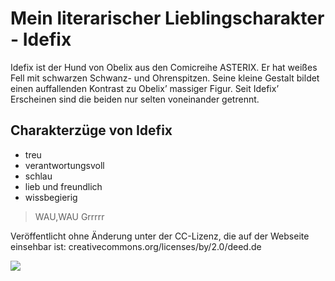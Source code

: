 # Mein literarischer Lieblingscharakter - Idefix
Idefix ist der Hund von Obelix aus den Comicreihe ASTERIX.
Er hat weißes Fell mit schwarzen Schwanz- und Ohrenspitzen. Seine kleine Gestalt bildet einen auffallenden Kontrast zu Obelix’ massiger Figur.
Seit Idefix’ Erscheinen sind die beiden nur selten voneinander getrennt.
## Charakterzüge von Idefix
* treu
* verantwortungsvoll
* schlau
* lieb und freundlich
* wissbegierig

> WAU,WAU
> Grrrrr

Veröffentlicht ohne Änderung unter der CC-Lizenz, die auf der Webseite einsehbar ist: creativecommons.org/licenses/by/2.0/deed.de

<img src="https://upload.wikimedia.org/wikipedia/commons/a/aa/Asterix_wall_in_brussels.jpg" />